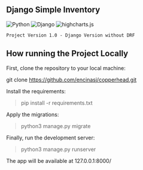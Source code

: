 ## **Django Simple Inventory**

![Python](http://www.spsstools.net/static/img/python-icon1.png "Python")  ![Django](https://cdn.iconscout.com/icon/free/png-128/django-13-1175187.png "Django") ![highcharts.js](https://wp-assets.highcharts.com/svg/highcharts-logo-padded.svg "highcharts.js")

`Project Version 1.0 - Django Version without DRF `


## How  running the Project Locally

First, clone the repository to your local machine:

git clone https://github.com/encinasj/copperhead.git

Install the requirements:

> pip install -r requirements.txt

Apply the migrations:

> python3 manage.py migrate

Finally, run the development server:

> python3 manage.py runserver

The app will be available at 127.0.0.1:8000/

